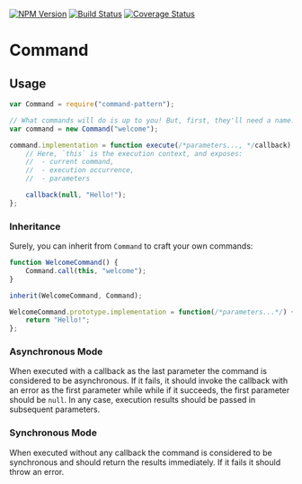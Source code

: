 [![NPM Version][npm-image]][npm-url] [![Build Status][travis-image]][travis-url] [![Coverage Status][coveralls-image]][coveralls-url]

# Command

## Usage
 
```javascript
var Command = require("command-pattern");

// What commands will do is up to you! But, first, they'll need a name...
var command = new Command("welcome");

command.implementation = function execute(/*parameters..., */callback) {
	// Here, `this` is the execution context, and exposes:
	//	- current command,
	//	- execution occurrence,
	//	- parameters

	callback(null, "Hello!");
};
```

### Inheritance
Surely, you can inherit from `Command` to craft your own commands:

```javascript
function WelcomeCommand() {
	Command.call(this, "welcome");
}

inherit(WelcomeCommand, Command);

WelcomeCommand.prototype.implementation = function(/*parameters...*/) {
	return "Hello!";
};
```

### Asynchronous Mode

When executed with a callback as the last parameter the command is considered to be asynchronous.
If it fails, it should invoke the callback with an error as the first parameter while while if it succeeds, the first parameter should be `null`.
In any case, execution results should be passed in subsequent parameters.

### Synchronous Mode

When executed without any callback the command is considered to be synchronous and should return the results immediately.
If it fails it should throw an error.
 


[npm-image]: https://img.shields.io/npm/v/command-pattern.svg?style=flat
[npm-url]: https://www.npmjs.com/package/command-pattern
[travis-image]: https://img.shields.io/travis/pvoisin/command-pattern.svg?branch=master
[travis-url]: https://travis-ci.org/pvoisin/command-pattern/
[coveralls-image]: https://coveralls.io/repos/pvoisin/command-pattern/badge.svg?branch=master
[coveralls-url]: https://coveralls.io/r/pvoisin/command-pattern?branch=master